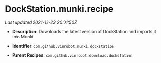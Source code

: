 # DockStation.munki.recipe

_Last updated 2021-12-23 20:01:50Z_

- **Description**: Downloads the latest version of DockStation and imports it into Munki.

- **Identifier**: `com.github.vinrobot.munki.dockstation`

- **Parent Recipes**: `com.github.vinrobot.download.dockstation`
